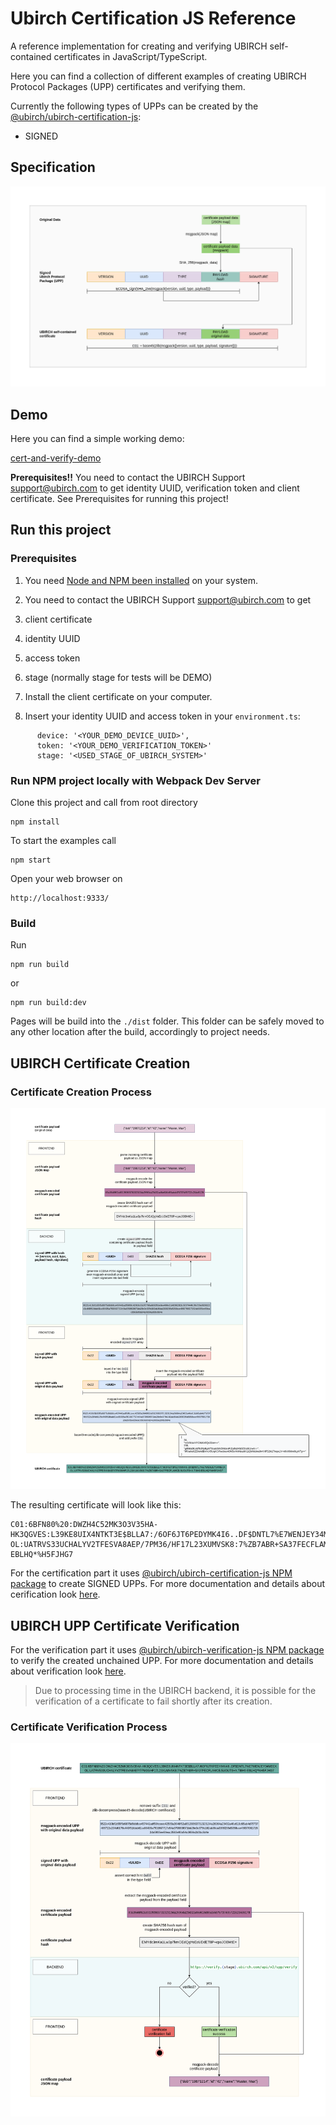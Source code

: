 # Ubirch Certification JS Reference

A reference implementation for creating and verifying UBIRCH self-contained certificates in JavaScript/TypeScript.

Here you can find a collection of different examples of creating UBIRCH Protocol Packages (UPP) certificates and
verifying them.

Currently the following types of UPPs can be created by the
[@ubirch/ubirch-certification-js](https://www.npmjs.com/package/@ubirch/ubirch-certification-js):

* SIGNED

## Specification

![UBIRCH self-contained certificate specification](ubirch_certificate-Certificate-Spec.png)

## Demo

Here you can find a simple working demo:

[cert-and-verify-demo](cert-and-verify-demo.html)

**Prerequisites!!**
You need to contact the UBIRCH Support support@ubirch.com to get identity UUID, verification token and client certificate.
See Prerequisites for running this project!

## Run this project

### Prerequisites

1. You need [Node and NPM been installed](https://docs.npmjs.com/downloading-and-installing-node-js-and-npm) on your system.

2. You need to contact the UBIRCH Support support@ubirch.com to get
  1. client certificate
  2. identity UUID
  3. access token
  4. stage (normally stage for tests will be DEMO)

3. Install the client certificate on your computer.

4. Insert your identity UUID and access token in your `environment.ts`:

```
      device: '<YOUR_DEMO_DEVICE_UUID>',
      token: '<YOUR_DEMO_VERIFICATION_TOKEN>'
      stage: '<USED_STAGE_OF_UBIRCH_SYSTEM>'
```

### Run NPM project locally with Webpack Dev Server

Clone this project and call from root directory

    npm install

To start the examples call

    npm start

Open your web browser on

    http://localhost:9333/

### Build

Run

```
npm run build
```

or

```
npm run build:dev
```

Pages will be build into the `./dist` folder.
This folder can be safely moved to any other location after the build, accordingly to project needs.

## UBIRCH Certificate Creation

### Certificate Creation Process

![UBIRCH certificate creation process](ubirch_certificate-Certification-Process.png)

The resulting certificate will look like this:

```text
C01:6BFN80%20:DWZH4C52MK3O3V35HA-HK3QGVES:L39KE8UIX4NTKT3E$BLLA7:/6OF6JT6PEDYMK4I6..DF$DNTL7%E7WENJEY34MECK OL:UATRVS33UCHALYV2TFESVA8AEP/7PM36/HF17L23XUMVSK8:7%ZB7ABR+SA37FECFLAMCB.5UOUTS+A.TI8H9-EBLHQ*%H5FJHG7
```

For the certification part it uses
[@ubirch/ubirch-certification-js NPM package](https://www.npmjs.com/package/@ubirch/ubirch-certification-js)
to create SIGNED UPPs. For more documentation and details about cerification look
[here](https://developer.ubirch.com/ubirch-certification-js/).

## UBIRCH UPP Certificate Verification

For the verification part it uses
[@ubirch/ubirch-verification-js NPM package](https://www.npmjs.com/package/@ubirch/ubirch-verification-js)
to verify the created unchained UPP. For more documentation and details about verification look
[here](https://developer.ubirch.com/ubirch-verification-js/).

> Due to processing time in the UBIRCH backend, it is possible for the verification of a certificate to fail shortly
> after its creation.

### Certificate Verification Process

![UBIRCH certificate verification process](ubirch_certificate-Verification-Process.png)

[^1]: Contact support@ubirch.com to get a client certificate, identity UUID and access token.
